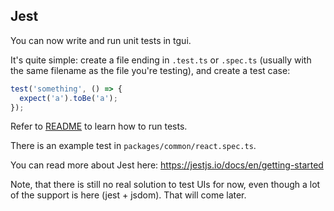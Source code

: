 ## Jest

You can now write and run unit tests in tgui.

It's quite simple: create a file ending in `.test.ts` or `.spec.ts` (usually with the same filename as the file you're testing), and create a test case:

```js
test('something', () => {
  expect('a').toBe('a');
});
```

Refer to [README](../README.md) to learn how to run tests.

There is an example test in `packages/common/react.spec.ts`.

You can read more about Jest here: https://jestjs.io/docs/en/getting-started

Note, that there is still no real solution to test UIs for now, even though a lot of the support is here (jest + jsdom). That will come later.
